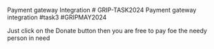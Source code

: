  Payment gateway Integration # GRIP-TASK2024
Payment gateway integration #task3 #GRIPMAY2024

Just click on the Donate button then you are free to pay foe the needy person in need 
